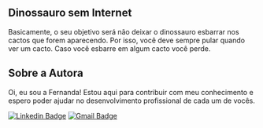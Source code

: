 ## Dinossauro sem Internet
Basicamente, o seu objetivo será não deixar o dinossauro esbarrar nos cactos que forem aparecendo. Por isso, você deve sempre pular quando ver um cacto. Caso você esbarre em algum cacto você perde.

## Sobre a Autora
Oi, eu sou a Fernanda! Estou aqui para contribuir com meu conhecimento e espero poder ajudar no desenvolvimento profissional de cada um de vocês.

[![Linkedin Badge](https://img.shields.io/badge/-Fernanda_Maki_Hirose-blue?style=flat-square&logo=Linkedin&logoColor=white&link=https://www.linkedin.com/in/fernanda-maki-hirose-801117208/)](https://www.linkedin.com/in/fernanda-maki-hirose-801117208/)  [![Gmail Badge](https://img.shields.io/badge/-femahi2020@gmail.com-c14438?style=flat-square&logo=Gmail&logoColor=white&link=mailto:femahi2020@gmail.com)](mailto:femahi2020@gmail.com)
